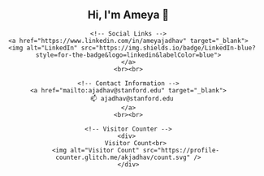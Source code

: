 <!--
**akjadhav/akjadhav** is a ✨ _special_ ✨ repository because its `README.md` (this file) appears on your GitHub profile.

Here are some ideas to get you started:

- 🔭 I’m currently working on ...
- 🌱 I’m currently learning ...
- 👯 I’m looking to collaborate on ...
- 🤔 I’m looking for help with ...
- 💬 Ask me about ...
- 📫 How to reach me: ...
- 😄 Pronouns: ...
- ⚡ Fun fact: ...
-->



<div align="center">
    <!-- Profile Introduction -->
    <h2>Hi, I'm Ameya 👋</h2>
    
    <!-- Social Links -->
    <a href="https://www.linkedin.com/in/ameyajadhav" target="_blank">
      <img alt="LinkedIn" src="https://img.shields.io/badge/LinkedIn-blue?style=for-the-badge&logo=linkedin&labelColor=blue">
    </a>
    <br><br>
    
    <!-- Contact Information -->
    <a href="mailto:ajadhav@stanford.edu" target="_blank">
      📫 ajadhav@stanford.edu
    </a>
    <br><br>
    
    <!-- Visitor Counter -->
    <div> 
        Visitor Count<br>
        <img alt="Visitor Count" src="https://profile-counter.glitch.me/akjadhav/count.svg" />
    </div>
</div>



<!--   <a href="https://github.com/akjadhav">
    <img alt="GitHub Stats" src="https://github-readme-stats.vercel.app/api?username=akjadhav&show_icons=true&count_private=true&include_all_commits=true&theme=graywhite" />
</a>
   -->

<!--- ![Most Used Languages](https://github-readme-stats.vercel.app/api/top-langs/?username=akjadhav&langs_count=4) 
 <a href=#><img src="contributions.svg"></a>


[![GitHub Trends SVG](https://api.githubtrends.io/user/svg/akjadhav/langs?time_range=one_year&include_private=True&loc_metric=changed&theme=dark)](https://githubtrends.io)
-->
